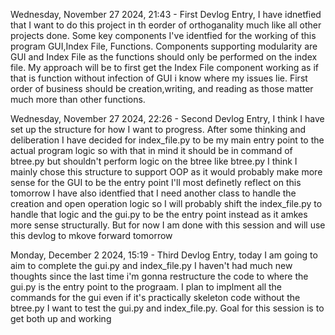 Wednesday, November 27 2024, 21:43 - First Devlog Entry, I have idnetfied that I want to do this project in th eorder of orthoganality much like all other projects done. Some key components I've identfied for the working of this program GUI,Index File, Functions. Components supporting modularity are GUI and Index File as the functions should only be performed on the index file. My approach will be to first get the Index File component working as if that is function without infection of GUI i know where my issues lie. First order of business should be creation,writing, and reading as those matter much more than other functions.

Wednesday, November 27 2024, 22:26 - Second Devlog Entry, I think I have set up the structure for how I want to progress. After some thinking and deliberation I have decided for index_file.py to be my main entry point to the actual program logic so with that in mind it should be in command of btree.py but shouldn't perform logic on the btree like btree.py I think I mainly chose this structure to support OOP as it would probably make more sense for the GUI to be the entry point I'll most definetly reflect on this tomorrow I have also identfied that I need another class to handle the creation and open operation logic so I will probably shift the index_file.py to handle that logic and the gui.py to be the entry point instead as it amkes more sense structurally. But for now I am done with this session and will use this devlog to mkove forward tomorrow

Monday, December 2 2024, 15:19 - Third Devlog Entry, today I am going to aim to complete the gui.py and index_file.py I haven't had much new thoughts since the last time i'm gonna restructure the code to where the gui.py is the entry point to the prograam. I plan to implment all the commands for the gui even if it's practically skeleton code without the btree.py I want to test the gui.py and index_file.py. Goal for this session is to get both up and working